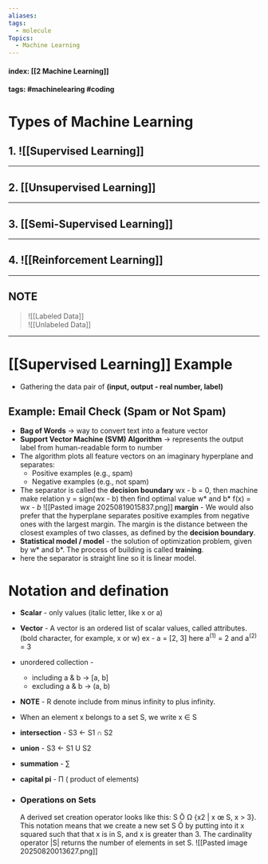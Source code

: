 ```yaml
---
aliases:
tags:
  - molecule
Topics:
  - Machine Learning
---
```

#### index: [[2 Machine Learning]]
#### tags: #machinelearing #coding

# Types of Machine Learning

## 1. ![[Supervised Learning]]



---

## 2. [[Unsupervised Learning]]

---

## 3. [[Semi-Supervised Learning]]

---

## 4. ![[Reinforcement Learning]]


---

## NOTE

> ![[Labeled Data]]  
> ![[Unlabeled Data]]

---

# [[Supervised Learning]] Example

- Gathering the data pair of **(input, output - real number, label)**

## Example: Email Check (Spam or Not Spam)

- **Bag of Words** → way to convert text into a feature vector
- **Support Vector Machine (SVM) Algorithm** → represents the output label from human-readable form to number
- The algorithm plots all feature vectors on an imaginary hyperplane and separates:
    - Positive examples (e.g., spam)
    - Negative examples (e.g., not spam)
- The separator is called the **decision boundary**
  wx - b = 0,
  then machine make relation y = sign(wx - b)
  then find optimal value w* and b*
  f(x) = w*x - b*
  ![[Pasted image 20250819015837.png]]
  **margin** - We would also prefer that the hyperplane separates positive examples from negative ones with
  the largest margin. The margin is the distance between the closest examples of two classes,
  as defined by the **decision boundary**.
- **Statistical model / model** - the solution of optimization problem, given by w* and b*. The process of building is called **training**.
- here the separator is straight line so it is linear model.
# Notation and defination
- **Scalar** - only values (italic letter, like x or a)
- **Vector** - A vector is an ordered list of scalar values, called attributes. (bold character, for example, x or w)
ex - a = [2, 3]   here a<sup>(1)</sup> = 2 and a<sup>(2)</sup> = 3
- unordered collection -
	- including a & b -> [a, b]
	- excluding a & b -> (a, b)
- **NOTE** - R denote include from minus infinity to plus infinity.
- When an element x belongs to a set S, we write x ∈ S
- **intersection** - S3 <- S1 ∩ S2
- **union** - S3 <- S1 U S2
- **summation** - ∑
- **capital pi** -  Π  ( product of
elements)

- ### **Operations on Sets**
	A derived set creation operator looks like this: S Õ Ω {x2 | x œ S, x > 3}. This notation means
	that we create a new set S Õ by putting into it x squared such that that x is in S, and x is
	greater than 3.
	The cardinality operator |S| returns the number of elements in set S.
![[Pasted image 20250820013627.png]]
